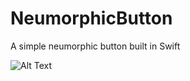 # NeumorphicButton
A simple neumorphic button built in Swift

![Alt Text](https://user-images.githubusercontent.com/24965132/75993177-17432280-5ec7-11ea-9ed1-09f1e342d46e.gif)
